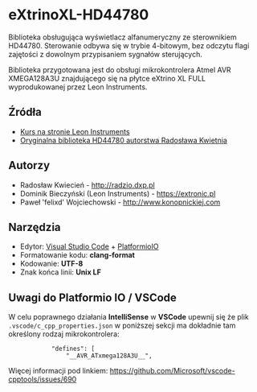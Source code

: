 # eXtrinoXL-HD44780
Biblioteka obsługująca wyświetlacz alfanumeryczny ze sterownikiem HD44780. Sterowanie odbywa się w trybie 4-bitowym, bez odczytu flagi zajętości z dowolnym przypisaniem sygnałów sterujących.

Biblioteka przygotowana jest do obsługi mikrokontrolera Atmel AVR XMEGA128A3U znajdującego się na płytce eXtrino XL FULL wyprodukowanej przez Leon Instruments.


## Źródła
* [Kurs na stronie Leon Instruments](https://extronic.pl/content/48-kurs-xmega-wyswietlacz-lcd)
* [Oryginalna biblioteka HD44780 autorstwa Radosława Kwietnia](http://radzio.dxp.pl)

## Autorzy
* Radosław Kwiecień - <http://radzio.dxp.pl>
* Dominik Bieczyński (Leon Instruments) - <https://extronic.pl>
* Paweł 'felixd' Wojciechowski - <http://www.konopnickiej.com>

## Narzędzia

 * Edytor: [Visual Studio Code](https://code.visualstudio.com/) + [PlatformioIO](http://platformio.org/)
 * Formatowanie kodu: **clang-format**
 * Kodowanie: **UTF-8**
 * Znak końca linii: **Unix LF**

 ## Uwagi do Platformio IO / VSCode

W celu poprawnego działania **IntelliSense** w **VSCode** upewnij się że plik `.vscode/c_cpp_properties.json` w poniższej sekcji ma dokładnie tam określony rodzaj mikrokontrolera:

```
            "defines": [
                "__AVR_ATxmega128A3U__",
```

Więcej informacji pod linkiem: https://github.com/Microsoft/vscode-cpptools/issues/690
